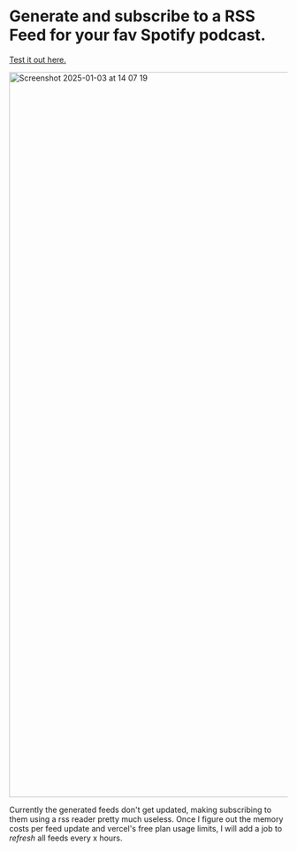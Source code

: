 # Generate and subscribe to a RSS Feed for your fav Spotify podcast.
[Test it out here.](https://spotify-rss-generator.vercel.app/)

<img width="1310" alt="Screenshot 2025-01-03 at 14 07 19" src="https://github.com/user-attachments/assets/1fd9cfee-603c-42a0-9338-d3bd792965dc" />

Currently the generated feeds don't get updated, making subscribing to them using a rss reader pretty much useless. Once I figure out the memory costs per feed update and vercel's free plan usage limits, I will add a job to _refresh_ all feeds every x hours.
